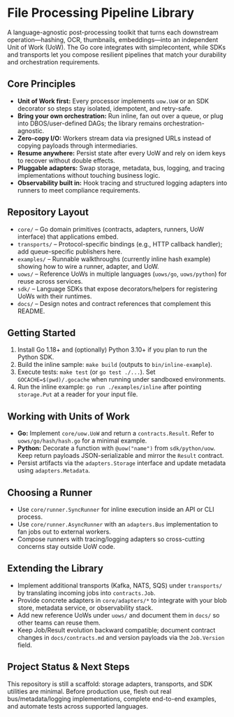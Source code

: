 # File Processing Pipeline Library

A language-agnostic post-processing toolkit that turns each downstream operation—hashing, OCR, thumbnails, embeddings—into an independent Unit of Work (UoW). The Go core integrates with simplecontent, while SDKs and transports let you compose resilient pipelines that match your durability and orchestration requirements.

## Core Principles
- **Unit of Work first:** Every processor implements `uow.UoW` or an SDK decorator so steps stay isolated, idempotent, and retry-safe.
- **Bring your own orchestration:** Run inline, fan out over a queue, or plug into DBOS/user-defined DAGs; the library remains orchestration-agnostic.
- **Zero-copy I/O:** Workers stream data via presigned URLs instead of copying payloads through intermediaries.
- **Resume anywhere:** Persist state after every UoW and rely on idem keys to recover without double effects.
- **Pluggable adapters:** Swap storage, metadata, bus, logging, and tracing implementations without touching business logic.
- **Observability built in:** Hook tracing and structured logging adapters into runners to meet compliance requirements.

## Repository Layout
- `core/` – Go domain primitives (contracts, adapters, runners, UoW interface) that applications embed.
- `transports/` – Protocol-specific bindings (e.g., HTTP callback handler); add queue-specific publishers here.
- `examples/` – Runnable walkthroughs (currently inline hash example) showing how to wire a runner, adapter, and UoW.
- `uows/` – Reference UoWs in multiple languages (`uows/go`, `uows/python`) for reuse across services.
- `sdk/` – Language SDKs that expose decorators/helpers for registering UoWs with their runtimes.
- `docs/` – Design notes and contract references that complement this README.

## Getting Started
1. Install Go 1.18+ and (optionally) Python 3.10+ if you plan to run the Python SDK.
2. Build the inline sample: `make build` (outputs to `bin/inline-example`).
3. Execute tests: `make test` (or `go test ./...`). Set `GOCACHE=$(pwd)/.gocache` when running under sandboxed environments.
4. Run the inline example: `go run ./examples/inline` after pointing `storage.Put` at a reader for your input file.

## Working with Units of Work
- **Go:** Implement `core/uow.UoW` and return a `contracts.Result`. Refer to `uows/go/hash/hash.go` for a minimal example.
- **Python:** Decorate a function with `@uow("name")` from `sdk/python/uow`. Keep return payloads JSON-serializable and mirror the `Result` contract.
- Persist artifacts via the `adapters.Storage` interface and update metadata using `adapters.Metadata`.

## Choosing a Runner
- Use `core/runner.SyncRunner` for inline execution inside an API or CLI process.
- Use `core/runner.AsyncRunner` with an `adapters.Bus` implementation to fan jobs out to external workers.
- Compose runners with tracing/logging adapters so cross-cutting concerns stay outside UoW code.

## Extending the Library
- Implement additional transports (Kafka, NATS, SQS) under `transports/` by translating incoming jobs into `contracts.Job`.
- Provide concrete adapters in `core/adapters/*` to integrate with your blob store, metadata service, or observability stack.
- Add new reference UoWs under `uows/` and document them in `docs/` so other teams can reuse them.
- Keep Job/Result evolution backward compatible; document contract changes in `docs/contracts.md` and version payloads via the `Job.Version` field.

## Project Status & Next Steps
This repository is still a scaffold: storage adapters, transports, and SDK utilities are minimal. Before production use, flesh out real bus/metadata/logging implementations, complete end-to-end examples, and automate tests across supported languages.
